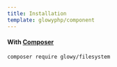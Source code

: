 ```yaml
---
title: Installation
template: glowyphp/component
---
```


#### With [Composer](https://getcomposer.org)

```
composer require glowy/filesystem
```
